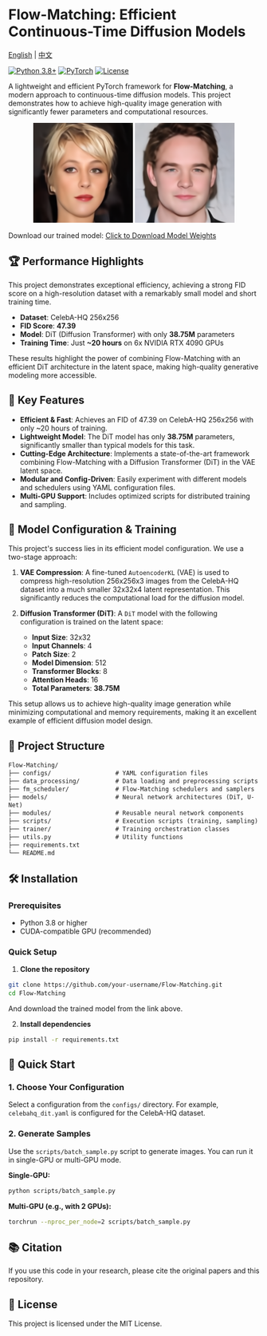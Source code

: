 # Flow-Matching: Efficient Continuous-Time Diffusion Models

[English](README.md) | [中文](README_zh.md)

[![Python 3.8+](https://img.shields.io/badge/python-3.8+-blue.svg)](https://www.python.org/downloads/)
[![PyTorch](https://img.shields.io/badge/PyTorch-2.0+-red.svg)](https://pytorch.org/)
[![License](https://img.shields.io/badge/license-MIT-green.svg)](LICENSE)

A lightweight and efficient PyTorch framework for **Flow-Matching**, a modern approach to continuous-time diffusion models. This project demonstrates how to achieve high-quality image generation with significantly fewer parameters and computational resources.

<p align="center">
  <img src="visuals_celebahq/myplot12.png" width="200"/>
  <img src="visuals_celebahq/plot_2025-08-07 13-30-26_7.png" width="200"/> 
</p>

Download our trained model:
[Click to Download Model Weights](https://drive.google.com/file/d/1t1nzhLOH2shbek0rqUF-uw8sQoz_M5BJ/view?usp=sharing)

## 🏆 Performance Highlights

This project demonstrates exceptional efficiency, achieving a strong FID score on a high-resolution dataset with a remarkably small model and short training time.

-   **Dataset**: CelebA-HQ 256x256
-   **FID Score**: **47.39**
-   **Model**: DiT (Diffusion Transformer) with only **38.75M** parameters
-   **Training Time**: Just **~20 hours** on 6x NVIDIA RTX 4090 GPUs

These results highlight the power of combining Flow-Matching with an efficient DiT architecture in the latent space, making high-quality generative modeling more accessible.

## 🚀 Key Features

-   **Efficient & Fast**: Achieves an FID of 47.39 on CelebA-HQ 256x256 with only ~20 hours of training.
-   **Lightweight Model**: The DiT model has only **38.75M** parameters, significantly smaller than typical models for this task.
-   **Cutting-Edge Architecture**: Implements a state-of-the-art framework combining Flow-Matching with a Diffusion Transformer (DiT) in the VAE latent space.
-   **Modular and Config-Driven**: Easily experiment with different models and schedulers using YAML configuration files.
-   **Multi-GPU Support**: Includes optimized scripts for distributed training and sampling.

## 🔧 Model Configuration & Training

This project's success lies in its efficient model configuration. We use a two-stage approach:

1.  **VAE Compression**: A fine-tuned `AutoencoderKL` (VAE) is used to compress high-resolution 256x256x3 images from the CelebA-HQ dataset into a much smaller 32x32x4 latent representation. This significantly reduces the computational load for the diffusion model.

2.  **Diffusion Transformer (DiT)**: A `DiT` model with the following configuration is trained on the latent space:
    -   **Input Size**: 32x32
    -   **Input Channels**: 4
    -   **Patch Size**: 2
    -   **Model Dimension**: 512
    -   **Transformer Blocks**: 8
    -   **Attention Heads**: 16
    -   **Total Parameters**: **38.75M**

This setup allows us to achieve high-quality image generation while minimizing computational and memory requirements, making it an excellent example of efficient diffusion model design.

## 📁 Project Structure

```
Flow-Matching/
├── configs/                  # YAML configuration files
├── data_processing/          # Data loading and preprocessing scripts
├── fm_scheduler/             # Flow-Matching schedulers and samplers
├── models/                   # Neural network architectures (DiT, U-Net)
├── modules/                  # Reusable neural network components
├── scripts/                  # Execution scripts (training, sampling)
├── trainer/                  # Training orchestration classes
├── utils.py                  # Utility functions
├── requirements.txt
└── README.md
```

## 🛠️ Installation

### Prerequisites
- Python 3.8 or higher
- CUDA-compatible GPU (recommended)

### Quick Setup

1.  **Clone the repository**
```bash
git clone https://github.com/your-username/Flow-Matching.git
cd Flow-Matching
```
And download the trained model from the link above.

2.  **Install dependencies**
```bash
pip install -r requirements.txt
```

## 🚀 Quick Start

### 1. Choose Your Configuration

Select a configuration from the `configs/` directory. For example, `celebahq_dit.yaml` is configured for the CelebA-HQ dataset.

### 2. Generate Samples

Use the `scripts/batch_sample.py` script to generate images. You can run it in single-GPU or multi-GPU mode.

**Single-GPU:**
```bash
python scripts/batch_sample.py
```

**Multi-GPU (e.g., with 2 GPUs):**
```bash
torchrun --nproc_per_node=2 scripts/batch_sample.py
```

## 📚 Citation

If you use this code in your research, please cite the original papers and this repository.

## 📄 License

This project is licensed under the MIT License.
